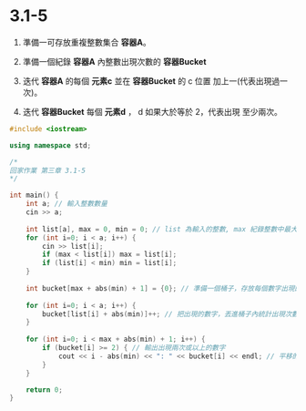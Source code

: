 # 3.1-5

1. 準備一可存放重複整數集合 ****容器A****。

2. 準備一個紀錄 **容器A** 內整數出現次數的 **容器Bucket**

3. 迭代 **容器A** 的每個 **元素c** 並在 **容器Bucket** 的 c 位置 加上一(代表出現過一次)。

4. 迭代 **容器Bucket** 每個 **元素d** ， d 如果大於等於 2，代表出現 至少兩次。


```cpp
#include <iostream>

using namespace std;

/*
回家作業 第三章 3.1-5
*/

int main() {
    int a; // 輸入整數數量
    cin >> a;
    
    int list[a], max = 0, min = 0; // list 為輸入的整數, max 紀錄整數中最大的數字, min 紀錄負數
    for (int i=0; i < a; i++) {
        cin >> list[i]; 
        if (max < list[i]) max = list[i];
        if (list[i] < min) min = list[i];
    }
    
    int bucket[max + abs(min) + 1] = {0}; // 準備一個桶子，存放每個數字出現的次數(+1 代表為 0 這個數字準備位子)，負數需要平移處理，所以需要再加上 |最小的負數| 的空間。
    
    for (int i=0; i < a; i++) {
        bucket[list[i] + abs(min)]++; // 把出現的數字，丟進桶子內統計出現次數
    }
    
    for (int i=0; i < max + abs(min) + 1; i++) {
        if (bucket[i] >= 2) { // 輸出出現兩次或以上的數字
            cout << i - abs(min) << ": " << bucket[i] << endl; // 平移的部分需扣回來，才是原本的數字
        }
    }

    return 0;
}
```